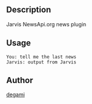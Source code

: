 <!---
IMPORTANT
=========
This README.md is displayed in the WebStore as well as within Jarvis app
Please do not change the structure of this file
Fill-in Description, Usage & Author sections
Make sure to rename the [en] folder into the language code your plugin is written in (ex: fr, es, de, it...)
For multi-language plugin:
- clone the language directory and translate commands/functions.sh
- optionally write the Description / Usage sections in several languages
-->
## Description
Jarvis NewsApi.org news plugin

## Usage
```
You: tell me the last news
Jarvis: output from Jarvis
```

## Author
[degami](https://github.com/degami)
